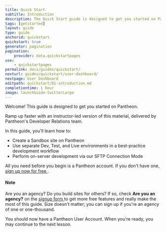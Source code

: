 ```yaml
---
title: Quick Start
subtitle: Introduction
description: The Quick Start guide is designed to get you started on Pantheon.
tags: [getstarted]
layout: guide
type: guide
anchorid: quickstart
quickstart: true
generator: pagination
pagination:
    provider: data.quickstartpages
use:
    - quickstartpages
permalink: docs/guides/quickstart/
nexturl: guides/quickstart/user-dashboard/
nextpage: User Dashboard
editpath: quickstart/01-introduction.md
completiontime: 1 hour
image: launchGuide-twitterLarge
---
```

Welcome! This guide is designed to get you started on Pantheon.

<Callout title="Getting Started Training" link="https://pantheon.io/agencies/learn-pantheon?docs">
<p>Ramp up faster with an instructor-led version of this material, delivered by Pantheon's Developer Relations team.</p>
</Callout>

In this guide, you'll learn how to:

- Create a Sandbox site on Pantheon
- Use separate Dev, Test, and Live environments in a best-practice development workflow
- Perform on-server development via our SFTP Connection Mode

All you need before you begin is a Pantheon account. If you don't have one, <a href="https://pantheon.io/register" target="_blank">sign up now for free <span class="glyphicons glyphicons-new-window-alt"></span></a>.

<div class="alert alert-info">
<h4 class="info">Note</h4>
<p>Are you an agency? Do you build sites for others? If so, check <strong>Are you an agency?</strong> on the <a href="https://pantheon.io/register" target="_blank">signup form <span class="glyphicons glyphicons-new-window-alt"></span></a> to get more free features and really make the most of this guide. Size doesn't matter; you can sign up if you're an agency of one or one-thousand.
</p></div>

You should now have a Pantheon User Account. When you're ready, you may continue to the next lesson.
